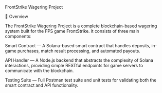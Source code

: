 FrontStrike Wagering Project

📖 Overview

The FrontStrike Wagering Project is a complete blockchain-based wagering system built for the FPS game FrontStrike. It consists of three main components:

Smart Contract — A Solana-based smart contract that handles deposits, in-game purchases, match result processing, and automated payouts.

API Handler — A Node.js backend that abstracts the complexity of Solana interactions, providing simple RESTful endpoints for game servers to communicate with the blockchain.

Testing Suite — Full Postman test suite and unit tests for validating both the smart contract and API functionality.

